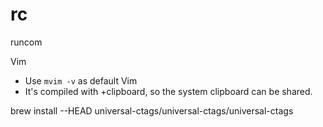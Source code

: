rc
==
runcom


Vim
- Use `mvim -v` as default Vim
- It's compiled with +clipboard, so the system clipboard can be shared.

brew install --HEAD universal-ctags/universal-ctags/universal-ctags

